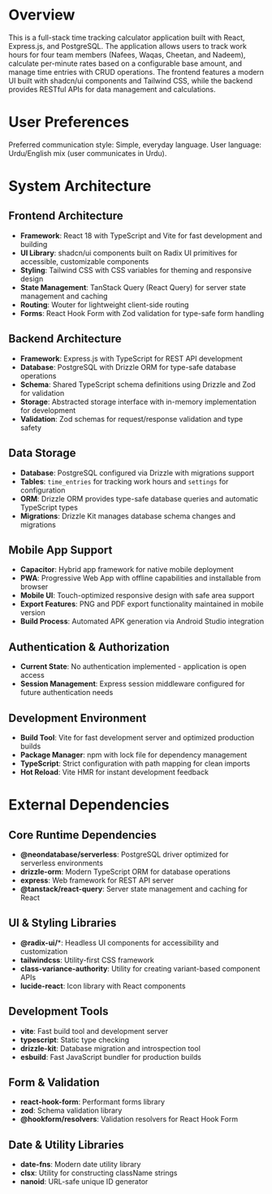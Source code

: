 # Overview

This is a full-stack time tracking calculator application built with React, Express.js, and PostgreSQL. The application allows users to track work hours for four team members (Nafees, Waqas, Cheetan, and Nadeem), calculate per-minute rates based on a configurable base amount, and manage time entries with CRUD operations. The frontend features a modern UI built with shadcn/ui components and Tailwind CSS, while the backend provides RESTful APIs for data management and calculations.

# User Preferences

Preferred communication style: Simple, everyday language.
User language: Urdu/English mix (user communicates in Urdu).

# System Architecture

## Frontend Architecture
- **Framework**: React 18 with TypeScript and Vite for fast development and building
- **UI Library**: shadcn/ui components built on Radix UI primitives for accessible, customizable components
- **Styling**: Tailwind CSS with CSS variables for theming and responsive design
- **State Management**: TanStack Query (React Query) for server state management and caching
- **Routing**: Wouter for lightweight client-side routing
- **Forms**: React Hook Form with Zod validation for type-safe form handling

## Backend Architecture
- **Framework**: Express.js with TypeScript for REST API development
- **Database**: PostgreSQL with Drizzle ORM for type-safe database operations
- **Schema**: Shared TypeScript schema definitions using Drizzle and Zod for validation
- **Storage**: Abstracted storage interface with in-memory implementation for development
- **Validation**: Zod schemas for request/response validation and type safety

## Data Storage
- **Database**: PostgreSQL configured via Drizzle with migrations support
- **Tables**: `time_entries` for tracking work hours and `settings` for configuration
- **ORM**: Drizzle ORM provides type-safe database queries and automatic TypeScript types
- **Migrations**: Drizzle Kit manages database schema changes and migrations

## Mobile App Support
- **Capacitor**: Hybrid app framework for native mobile deployment
- **PWA**: Progressive Web App with offline capabilities and installable from browser
- **Mobile UI**: Touch-optimized responsive design with safe area support
- **Export Features**: PNG and PDF export functionality maintained in mobile version
- **Build Process**: Automated APK generation via Android Studio integration

## Authentication & Authorization
- **Current State**: No authentication implemented - application is open access
- **Session Management**: Express session middleware configured for future authentication needs

## Development Environment
- **Build Tool**: Vite for fast development server and optimized production builds
- **Package Manager**: npm with lock file for dependency management
- **TypeScript**: Strict configuration with path mapping for clean imports
- **Hot Reload**: Vite HMR for instant development feedback

# External Dependencies

## Core Runtime Dependencies
- **@neondatabase/serverless**: PostgreSQL driver optimized for serverless environments
- **drizzle-orm**: Modern TypeScript ORM for database operations
- **express**: Web framework for REST API server
- **@tanstack/react-query**: Server state management and caching for React

## UI & Styling Libraries
- **@radix-ui/***: Headless UI components for accessibility and customization
- **tailwindcss**: Utility-first CSS framework
- **class-variance-authority**: Utility for creating variant-based component APIs
- **lucide-react**: Icon library with React components

## Development Tools
- **vite**: Fast build tool and development server
- **typescript**: Static type checking
- **drizzle-kit**: Database migration and introspection tool
- **esbuild**: Fast JavaScript bundler for production builds

## Form & Validation
- **react-hook-form**: Performant forms library
- **zod**: Schema validation library
- **@hookform/resolvers**: Validation resolvers for React Hook Form

## Date & Utility Libraries
- **date-fns**: Modern date utility library
- **clsx**: Utility for constructing className strings
- **nanoid**: URL-safe unique ID generator